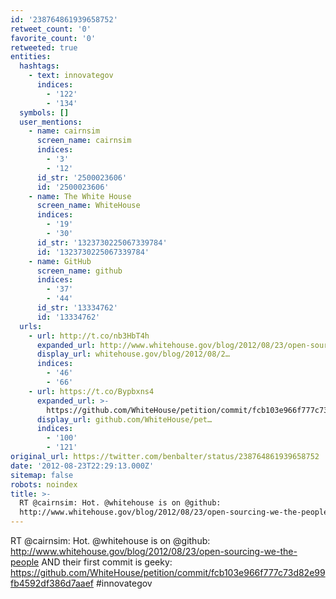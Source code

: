 ```yaml
---
id: '238764861939658752'
retweet_count: '0'
favorite_count: '0'
retweeted: true
entities:
  hashtags:
    - text: innovategov
      indices:
        - '122'
        - '134'
  symbols: []
  user_mentions:
    - name: cairnsim
      screen_name: cairnsim
      indices:
        - '3'
        - '12'
      id_str: '2500023606'
      id: '2500023606'
    - name: The White House
      screen_name: WhiteHouse
      indices:
        - '19'
        - '30'
      id_str: '1323730225067339784'
      id: '1323730225067339784'
    - name: GitHub
      screen_name: github
      indices:
        - '37'
        - '44'
      id_str: '13334762'
      id: '13334762'
  urls:
    - url: http://t.co/nb3HbT4h
      expanded_url: http://www.whitehouse.gov/blog/2012/08/23/open-sourcing-we-the-people
      display_url: whitehouse.gov/blog/2012/08/2…
      indices:
        - '46'
        - '66'
    - url: https://t.co/Bypbxns4
      expanded_url: >-
        https://github.com/WhiteHouse/petition/commit/fcb103e966f777c73d82e99fb4592df386d7aaef
      display_url: github.com/WhiteHouse/pet…
      indices:
        - '100'
        - '121'
original_url: https://twitter.com/benbalter/status/238764861939658752
date: '2012-08-23T22:29:13.000Z'
sitemap: false
robots: noindex
title: >-
  RT @cairnsim: Hot. @whitehouse is on @github:
  http://www.whitehouse.gov/blog/2012/08/23/open-sourcing-we-the-people…
---
```


RT @cairnsim: Hot. @whitehouse is on @github: http://www.whitehouse.gov/blog/2012/08/23/open-sourcing-we-the-people AND their first commit is geeky: https://github.com/WhiteHouse/petition/commit/fcb103e966f777c73d82e99fb4592df386d7aaef #innovategov